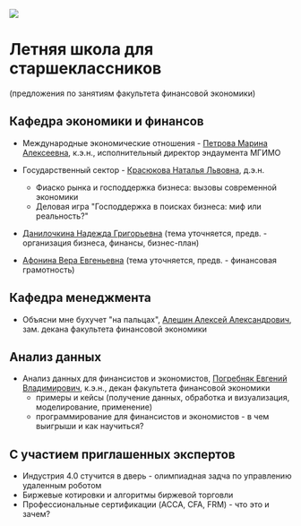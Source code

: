 ![](https://raw.githubusercontent.com/finec-mgimo/preview/master/source/img/logo/finec.png)

# Летняя школа для старшеклассников 

(предложения по занятиям факультета финансовой экономики)


Кафедра экономики и финансов
----------------------------

- Международные экономические отношения - [Петрова Марина Алексеевна], к.э.н., исполнительный директор эндаумента МГИМО

- Государственный сектор - [Красюкова Наталья Львовна], д.э.н. 
  - Фиаско рынка и господдержка бизнеса: вызовы современной экономики  
  - Деловая игра "Господдержка в поисках бизнеса: миф или реальность?"

- [Данилочкина Надежда Григорьевна] (тема уточняется, предв. - организация бизнеса, финансы, бизнес-план)

- [Афонина Вера Евгеньевна] (тема уточняется, предв. - финансовая грамотность)

Кафедра менеджмента
-------------------

- Объясни мне бухучет "на пальцах", [Алешин Алексей Александрович], зам. декана факультета финансовой экономики

Анализ данных
-------------

- Анализ данных для финансистов и экономистов, [Погребняк Евгений Владимирович], к.э.н., декан факультета финансовой экономики
  - примеры и кейсы (получение данных, обработка и визуализация, моделирование, применение)
  - программирование для финансистов и экономистов - в чем выигрыши и как научиться?


С участием приглашенных экспертов
---------------------------------

- Индустрия 4.0 стучится в дверь - олимпиадная задча по управлению удаленным роботом
- Биржевые котировки и алгоритмы биржевой торговли
- Профессиональные сертификации (ACCA, CFA, FRM) - что это и зачем?

[Погребняк Евгений Владимирович]: https://mgimo.ru/people/pogrebnyak/

[Алешин Алексей Александрович]: https://mgimo.ru/people/alyeshin/

[Петрова Марина Алексеевна]: https://fund.mgimo.ru/fund-structure/comand/Petrova-Marina-Alekseevna
[Красюкова Наталья Львовна]: https://mgimo.ru/people/krasyukova


[Данилочкина Надежда Григорьевна]: https://mgimo.ru/people/danilochkina/?sphrase_id=28361587
[Афонина Вера Евгеньевна]: https://mgimo.ru/people/afonina

[Василюк Татьяна Николаевна]: https://mgimo.ru/people/vasilyuk
[Ушенко Светлана Геннадьевна]: https://mgimo.ru/people/ushenko
[Бондаренко Алексей Валерьевич]: https://mgimo.ru/people/bondarenko-aleksey
